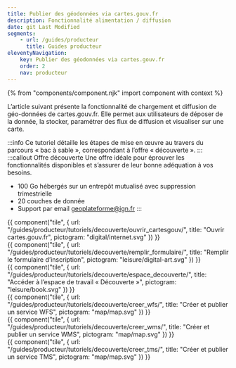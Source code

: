 ```yaml
---
title: Publier des géodonnées via cartes.gouv.fr
description: Fonctionnalité alimentation / diffusion
date: git Last Modified
segments:
    - url: /guides/producteur
      title: Guides producteur
eleventyNavigation:
    key: Publier des géodonnées via cartes.gouv.fr
    order: 2
    nav: producteur
---
```


{% from "components/component.njk" import component with context %}

L’article suivant présente la fonctionnalité de chargement et diffusion de géo-données de cartes.gouv.fr. Elle permet aux utilisateurs de déposer de la donnée, la stocker, paramétrer des flux de diffusion et visualiser sur une carte.

:::info
Ce tutoriel détaille les étapes de mise en œuvre au travers du parcours « bac à sable », correspondant à l’offre « découverte ».
:::
:::callout Offre découverte
Une offre idéale pour éprouver les fonctionnalités disponibles et s’assurer de leur bonne adéquation à vos besoins.

- 100 Go hébergés sur un entrepôt mutualisé avec suppression trimestrielle
- 20 couches de donnée
- Support par email [geoplateforme@ign.fr](mailto:geoplateforme@ign.fr)
  :::

<div class="fr-grid-row fr-grid-row--gutters">

<div class="fr-col-md-4">
{{ component("tile", {
    url: "/guides/producteur/tutoriels/decouverte/ouvrir_cartesgouv/",
    title: "Ouvrir cartes.gouv.fr",
    pictogram: "digital/internet.svg"
}) }}
</div>

<div class="fr-col-md-4">
{{ component("tile", {
    url: "/guides/producteur/tutoriels/decouverte/remplir_formulaire/",
    title: "Remplir le formulaire d’inscription",
    pictogram: "leisure/digital-art.svg"
}) }}
</div>

<div class="fr-col-md-4">
{{ component("tile", {
    url: "/guides/producteur/tutoriels/decouverte/espace_decouverte/",
    title: "Accéder à l’espace de travail « Découverte »",
    pictogram: "leisure/book.svg"
}) }}
</div>

<div class="fr-col-md-4">
{{ component("tile", {
    url: "/guides/producteur/tutoriels/decouverte/creer_wfs/",
    title: "Créer et publier un service WFS",
    pictogram: "map/map.svg"
}) }}
</div>

<div class="fr-col-md-4">
{{ component("tile", {
    url: "/guides/producteur/tutoriels/decouverte/creer_wms/",
    title: "Créer et publier un service WMS",
    pictogram: "map/map.svg"
}) }}
</div>

<div class="fr-col-md-4">
{{ component("tile", {
    url: "/guides/producteur/tutoriels/decouverte/creer_tms/",
    title: "Créer et publier un service TMS",
    pictogram: "map/map.svg"
}) }}
</div>

</div>
